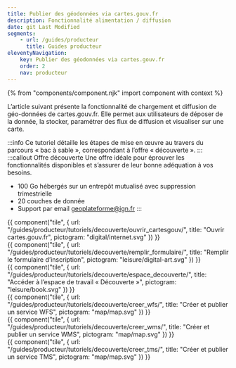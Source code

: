 ```yaml
---
title: Publier des géodonnées via cartes.gouv.fr
description: Fonctionnalité alimentation / diffusion
date: git Last Modified
segments:
    - url: /guides/producteur
      title: Guides producteur
eleventyNavigation:
    key: Publier des géodonnées via cartes.gouv.fr
    order: 2
    nav: producteur
---
```


{% from "components/component.njk" import component with context %}

L’article suivant présente la fonctionnalité de chargement et diffusion de géo-données de cartes.gouv.fr. Elle permet aux utilisateurs de déposer de la donnée, la stocker, paramétrer des flux de diffusion et visualiser sur une carte.

:::info
Ce tutoriel détaille les étapes de mise en œuvre au travers du parcours « bac à sable », correspondant à l’offre « découverte ».
:::
:::callout Offre découverte
Une offre idéale pour éprouver les fonctionnalités disponibles et s’assurer de leur bonne adéquation à vos besoins.

- 100 Go hébergés sur un entrepôt mutualisé avec suppression trimestrielle
- 20 couches de donnée
- Support par email [geoplateforme@ign.fr](mailto:geoplateforme@ign.fr)
  :::

<div class="fr-grid-row fr-grid-row--gutters">

<div class="fr-col-md-4">
{{ component("tile", {
    url: "/guides/producteur/tutoriels/decouverte/ouvrir_cartesgouv/",
    title: "Ouvrir cartes.gouv.fr",
    pictogram: "digital/internet.svg"
}) }}
</div>

<div class="fr-col-md-4">
{{ component("tile", {
    url: "/guides/producteur/tutoriels/decouverte/remplir_formulaire/",
    title: "Remplir le formulaire d’inscription",
    pictogram: "leisure/digital-art.svg"
}) }}
</div>

<div class="fr-col-md-4">
{{ component("tile", {
    url: "/guides/producteur/tutoriels/decouverte/espace_decouverte/",
    title: "Accéder à l’espace de travail « Découverte »",
    pictogram: "leisure/book.svg"
}) }}
</div>

<div class="fr-col-md-4">
{{ component("tile", {
    url: "/guides/producteur/tutoriels/decouverte/creer_wfs/",
    title: "Créer et publier un service WFS",
    pictogram: "map/map.svg"
}) }}
</div>

<div class="fr-col-md-4">
{{ component("tile", {
    url: "/guides/producteur/tutoriels/decouverte/creer_wms/",
    title: "Créer et publier un service WMS",
    pictogram: "map/map.svg"
}) }}
</div>

<div class="fr-col-md-4">
{{ component("tile", {
    url: "/guides/producteur/tutoriels/decouverte/creer_tms/",
    title: "Créer et publier un service TMS",
    pictogram: "map/map.svg"
}) }}
</div>

</div>
